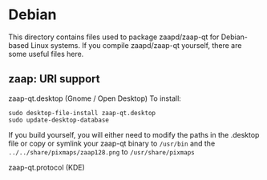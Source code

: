 
Debian
====================
This directory contains files used to package zaapd/zaap-qt
for Debian-based Linux systems. If you compile zaapd/zaap-qt yourself, there are some useful files here.

## zaap: URI support ##


zaap-qt.desktop  (Gnome / Open Desktop)
To install:

	sudo desktop-file-install zaap-qt.desktop
	sudo update-desktop-database

If you build yourself, you will either need to modify the paths in
the .desktop file or copy or symlink your zaap-qt binary to `/usr/bin`
and the `../../share/pixmaps/zaap128.png` to `/usr/share/pixmaps`

zaap-qt.protocol (KDE)

